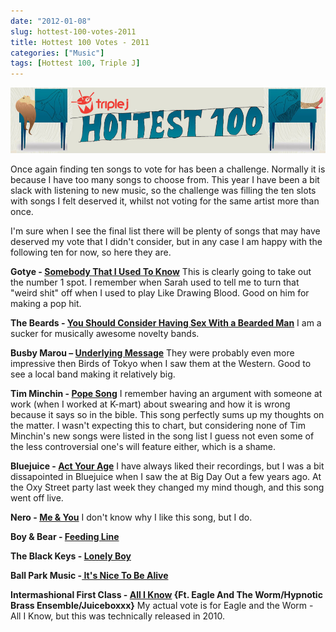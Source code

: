```yaml
---
date: "2012-01-08"
slug: hottest-100-votes-2011
title: Hottest 100 Votes - 2011
categories: ["Music"]
tags: [Hottest 100, Triple J]
---
```


![mobile_header](mobile_header.jpg)

Once again finding ten songs to vote for has been a challenge. Normally it is because I have too many songs to choose from. This year I have been a bit slack with listening to new music, so the challenge was filling the ten slots with songs I felt deserved it, whilst not voting for the same artist more than once.

I'm sure when I see the final list there will be plenty of songs that may have deserved my vote that I didn't consider, but in any case I am happy with the following ten for now, so here they are.

**Gotye - [Somebody That I Used To Know](http://vimeo.com/26028186)**
This is clearly going to take out the number 1 spot. I remember when Sarah used to tell me to turn that "weird shit" off when I used to play Like Drawing Blood. Good on him for making a pop hit.

**The Beards - [You Should Consider Having Sex With a Bearded Man](http://www.youtube.com/watch?v=KJkLH4uZ73M)**
I am a sucker for musically awesome novelty bands.

**Busby Marou – [Underlying Message](http://www.youtube.com/watch?v=li-KYLJlhb0)**
They were probably even more impressive then Birds of Tokyo when I saw them at the Western. Good to see a local band making it relatively big.

**Tim Minchin - [Pope Song](http://vimeo.com/11338327)**
I remember having an argument with someone at work (when I worked at K-mart) about swearing and how it is wrong because it says so in the bible. This song perfectly sums up my thoughts on the matter. I wasn't expecting this to chart, but considering none of Tim Minchin's new songs were listed in the song list I guess not even some of the less controversial one's will feature either, which is a shame.

**Bluejuice - [Act Your Age](http://vimeo.com/30294624)**
I have always liked their recordings, but I was a bit dissapointed in Bluejuice when I saw the at Big Day Out a few years ago. At the Oxy Street party last week they changed my mind though, and this song went off live.

**Nero - [Me & You](http://www.youtube.com/watch?v=bE47er6qnqg)**
I don't know why I like this song, but I do.

**Boy & Bear - [Feeding Line](http://vimeo.com/28277640)**

**The Black Keys - [Lonely Boy](http://vimeo.com/32543029)**

**Ball Park Music -[ It's Nice To Be Alive](http://vimeo.com/32608568)**

**Intermashional First Class - [All I Know](http://vimeo.com/13974136) {Ft. Eagle And The Worm/Hypnotic Brass Ensemble/Juiceboxxx}**
My actual vote is for Eagle and the Worm - All I Know, but this was technically released in 2010.
